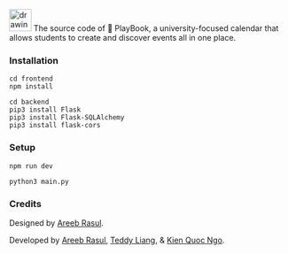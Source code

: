 

<img src="https://i.imgur.com/NKuxd8F.png" alt="drawing" width="40"/>
The source code of 🤩 PlayBook, a university-focused calendar that allows students to create and discover events all in one place.


### **Installation**
```
cd frontend
npm install
```
```
cd backend
pip3 install Flask
pip3 install Flask-SQLAlchemy
pip3 install flask-cors
```

### **Setup**
```
npm run dev
```
```
python3 main.py
```

### Credits

Designed by [Areeb Rasul](https://areeb.world/). 

Developed by [Areeb Rasul](https://areeb.world/), [Teddy Liang](https://www.linkedin.com/in/teddy-liang/), & [Kien Quoc Ngo](https://www.linkedin.com/in/quockienngo/).
